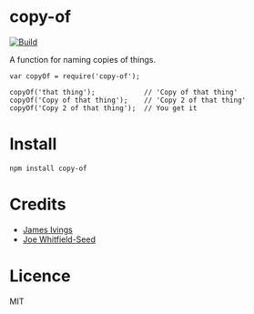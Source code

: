 # copy-of

[![Build](https://travis-ci.org/jwhitfieldseed/copy-of.svg?branch=master)](https://travis-ci.org/jwhitfieldseed/copy-of)

A function for naming copies of things.

    var copyOf = require('copy-of');

    copyOf('that thing');            // 'Copy of that thing'
    copyOf('Copy of that thing');    // 'Copy 2 of that thing'
    copyOf('Copy 2 of that thing');  // You get it

# Install

    npm install copy-of

# Credits

 * [James Ivings](https://github.com/jivings)
 * [Joe Whitfield-Seed](https://github.com/jwhitfieldseed)

# Licence

MIT
